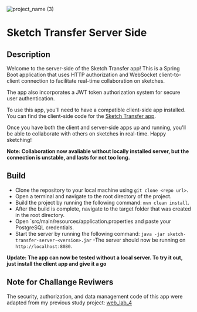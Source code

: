 ![project_name (3)](https://user-images.githubusercontent.com/66903296/233828533-91c2a683-75b4-4c3d-8c41-af0bedbab1dd.png)
# Sketch Transfer Server Side

## Description
Welcome to the server-side of the Sketch Transfer app! This is a Spring Boot application that uses HTTP authorization and WebSocket client-to-client connection to facilitate real-time collaboration on sketches.

The app also incorporates a JWT token authorization system for secure user authentication.

To use this app, you'll need to have a compatible client-side app installed. You can find the client-side code for the [Sketch Transfer app](https://github.com/node-value/sketch_transfer).

Once you have both the client and server-side apps up and running, you'll be able to collaborate with others on sketches in real-time. Happy sketching!

**Note: Collaboration now avaliable without locally installed server, but the connection is unstable, and lasts for not too long.**

## Build
- Clone the repository to your local machine using `git clone <repo url>`.
- Open a terminal and navigate to the root directory of the project.
- Build the project by running the following command: `mvn clean install`.
- After the build is complete, navigate to the target folder that was created in the root directory.
- Open `src/main/resources/application.properties and paste your PostgreSQL credentials.
- Start the server by running the following command: `java -jar sketch-transfer-server-<version>.jar`
-The server should now be running on `http://localhost:8080`.

**Update: The app can now be tested without a local server. To try it out, just install the client app and give it a go**

## Note for Challange Reviwers
The security, authorization, and data management code of this app were adapted from my previous study project: [web_lab_4](https://github.com/node-value/web-lab4-back)
